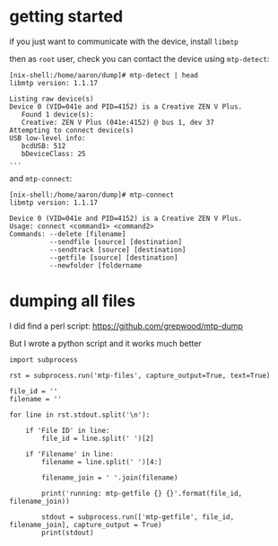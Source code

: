 # getting started
if you just want to communicate with the device, install `libmtp`

then as `root` user, check you can contact the device using `mtp-detect`:

```
[nix-shell:/home/aaron/dump]# mtp-detect | head
libmtp version: 1.1.17

Listing raw device(s)
Device 0 (VID=041e and PID=4152) is a Creative ZEN V Plus.
   Found 1 device(s):
   Creative: ZEN V Plus (041e:4152) @ bus 1, dev 37
Attempting to connect device(s)
USB low-level info:
   bcdUSB: 512
   bDeviceClass: 25
...
```

and `mtp-connect`:

```
[nix-shell:/home/aaron/dump]# mtp-connect
libmtp version: 1.1.17

Device 0 (VID=041e and PID=4152) is a Creative ZEN V Plus.
Usage: connect <command1> <command2>
Commands: --delete [filename]
          --sendfile [source] [destination]
          --sendtrack [source] [destination]
          --getfile [source] [destination]
          --newfolder [foldername
```

# dumping all files

I did find a perl script: https://github.com/grepwood/mtp-dump

But I wrote a python script and it works much better

```
import subprocess

rst = subprocess.run('mtp-files', capture_output=True, text=True)

file_id = ''
filename = ''

for line in rst.stdout.split('\n'):

    if 'File ID' in line:
        file_id = line.split(' ')[2]

    if 'Filename' in line:
        filename = line.split(' ')[4:]

        filename_join = ' '.join(filename)

        print('running: mtp-getfile {} {}'.format(file_id, filename_join))

        stdout = subprocess.run(['mtp-getfile', file_id, filename_join], capture_output = True)
        print(stdout)
```